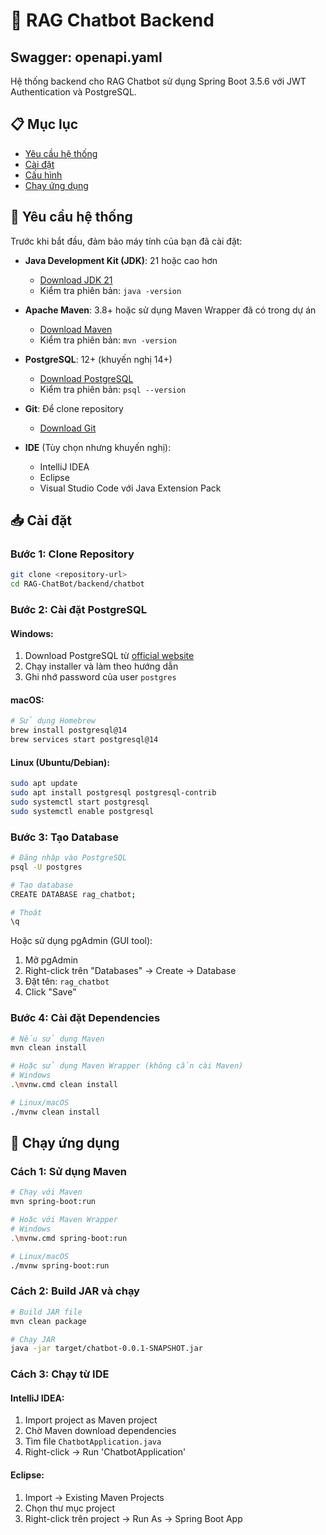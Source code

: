 # 🤖 RAG Chatbot Backend

## Swagger: openapi.yaml

Hệ thống backend cho RAG Chatbot sử dụng Spring Boot 3.5.6 với JWT Authentication và PostgreSQL.

## 📋 Mục lục

- [Yêu cầu hệ thống](#yêu-cầu-hệ-thống)
- [Cài đặt](#cài-đặt)
- [Cấu hình](#cấu-hình)
- [Chạy ứng dụng](#chạy-ứng-dụng)


## 🔧 Yêu cầu hệ thống

Trước khi bắt đầu, đảm bảo máy tính của bạn đã cài đặt:

- **Java Development Kit (JDK)**: 21 hoặc cao hơn
  - [Download JDK 21](https://www.oracle.com/java/technologies/downloads/#java21)
  - Kiểm tra phiên bản: `java -version`

- **Apache Maven**: 3.8+ hoặc sử dụng Maven Wrapper đã có trong dự án
  - [Download Maven](https://maven.apache.org/download.cgi)
  - Kiểm tra phiên bản: `mvn -version`

- **PostgreSQL**: 12+ (khuyến nghị 14+)
  - [Download PostgreSQL](https://www.postgresql.org/download/)
  - Kiểm tra phiên bản: `psql --version`

- **Git**: Để clone repository
  - [Download Git](https://git-scm.com/downloads)

- **IDE** (Tùy chọn nhưng khuyến nghị):
  - IntelliJ IDEA
  - Eclipse
  - Visual Studio Code với Java Extension Pack

## 📥 Cài đặt

### Bước 1: Clone Repository

```bash
git clone <repository-url>
cd RAG-ChatBot/backend/chatbot
```

### Bước 2: Cài đặt PostgreSQL

#### Windows:
1. Download PostgreSQL từ [official website](https://www.postgresql.org/download/windows/)
2. Chạy installer và làm theo hướng dẫn
3. Ghi nhớ password của user `postgres`

#### macOS:
```bash
# Sử dụng Homebrew
brew install postgresql@14
brew services start postgresql@14
```

#### Linux (Ubuntu/Debian):
```bash
sudo apt update
sudo apt install postgresql postgresql-contrib
sudo systemctl start postgresql
sudo systemctl enable postgresql
```

### Bước 3: Tạo Database

```bash
# Đăng nhập vào PostgreSQL
psql -U postgres

# Tạo database
CREATE DATABASE rag_chatbot;

# Thoát
\q
```

Hoặc sử dụng pgAdmin (GUI tool):
1. Mở pgAdmin
2. Right-click trên "Databases" → Create → Database
3. Đặt tên: `rag_chatbot`
4. Click "Save"

### Bước 4: Cài đặt Dependencies

```bash
# Nếu sử dụng Maven
mvn clean install

# Hoặc sử dụng Maven Wrapper (không cần cài Maven)
# Windows
.\mvnw.cmd clean install

# Linux/macOS
./mvnw clean install
```


## 🚀 Chạy ứng dụng

### Cách 1: Sử dụng Maven

```bash
# Chạy với Maven
mvn spring-boot:run

# Hoặc với Maven Wrapper
# Windows
.\mvnw.cmd spring-boot:run

# Linux/macOS
./mvnw spring-boot:run
```

### Cách 2: Build JAR và chạy

```bash
# Build JAR file
mvn clean package

# Chạy JAR
java -jar target/chatbot-0.0.1-SNAPSHOT.jar
```

### Cách 3: Chạy từ IDE

#### IntelliJ IDEA:
1. Import project as Maven project
2. Chờ Maven download dependencies
3. Tìm file `ChatbotApplication.java`
4. Right-click → Run 'ChatbotApplication'

#### Eclipse:
1. Import → Existing Maven Projects
2. Chọn thư mục project
3. Right-click trên project → Run As → Spring Boot App


